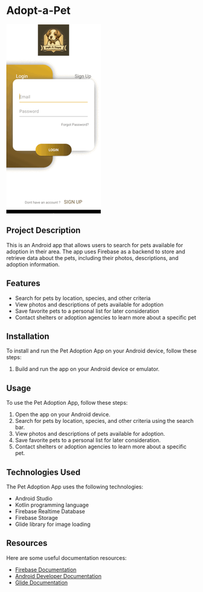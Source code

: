 <!DOCTYPE html>
<html>
<body>
  <h1>Adopt-a-Pet</h1>
  
  <img src="https://github.com/yasinenessisik/Adopt-a-Pet/blob/master/app/ezgif.com-resize.gif" alt="Adopt-a-Pet">
  
  <h2>Project Description</h2>
  <p>This is an Android app that allows users to search for pets available for adoption in their area. The app uses Firebase as a backend to store and retrieve data about the pets, including their photos, descriptions, and adoption information.</p>
  
  <h2>Features</h2>
  <ul>
    <li>Search for pets by location, species, and other criteria</li>
    <li>View photos and descriptions of pets available for adoption</li>
    <li>Save favorite pets to a personal list for later consideration</li>
    <li>Contact shelters or adoption agencies to learn more about a specific pet</li>
  </ul>
  
  <h2>Installation</h2>
  <p>To install and run the Pet Adoption App on your Android device, follow these steps:</p>
  <ol>
    <li>Build and run the app on your Android device or emulator.</li>
  </ol>
  
  <h2>Usage</h2>
  <p>To use the Pet Adoption App, follow these steps:</p>
  <ol>
    <li>Open the app on your Android device.</li>
    <li>Search for pets by location, species, and other criteria using the search bar.</li>
    <li>View photos and descriptions of pets available for adoption.</li>
    <li>Save favorite pets to a personal list for later consideration.</li>
    <li>Contact shelters or adoption agencies to learn more about a specific pet.</li>
  </ol>
  
  <h2>Technologies Used</h2>
  <p>The Pet Adoption App uses the following technologies:</p>
  <ul>
    <li>Android Studio</li>
    <li>Kotlin programming language</li>
    <li>Firebase Realtime Database</li>
    <li>Firebase Storage</li>
    <li>Glide library for image loading</li>
  </ul>
  
  <h2>Resources</h2>
  <p>Here are some useful documentation resources:</p>
  <ul>
    <li><a href="https://firebase.google.com/docs">Firebase Documentation</a></li>
    <li><a href="https://developer.android.com/docs">Android Developer Documentation</a></li>
    <li><a href="https://bumptech.github.io/glide/doc/">Glide Documentation</a></li>
  </ul>
</body>
</html>
